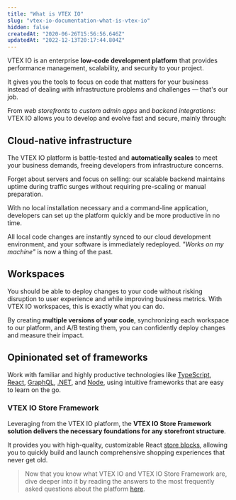 ```yaml
---
title: "What is VTEX IO"
slug: "vtex-io-documentation-what-is-vtex-io"
hidden: false
createdAt: "2020-06-26T15:56:56.646Z"
updatedAt: "2022-12-13T20:17:44.804Z"
---
```


VTEX IO is an enterprise **low-code development platform** that provides performance management, scalability, and security to your project.

It gives you the tools to focus on code that matters for your business instead of dealing with infrastructure problems and challenges — that's our job.

From *web storefronts* to *custom admin apps* and *backend integrations*: VTEX IO allows you to develop and evolve fast and secure, mainly through:

## Cloud-native infrastructure

The VTEX IO platform is battle-tested and **automatically scales** to meet your business demands, freeing developers from infrastructure concerns.

Forget about servers and focus on selling: our scalable backend maintains uptime during traffic surges without requiring pre-scaling or manual preparation.

With no local installation necessary and a command-line application, developers can set up the platform quickly and be more productive in no time.

All local code changes are instantly synced to our cloud development environment, and your software is immediately redeployed. *"Works on my machine"* is now a thing of the past.

## Workspaces

You should be able to deploy changes to your code without risking disruption to user experience and while improving business metrics. With VTEX IO workspaces, this is exactly what you can do.

By creating **multiple versions of your code**, synchronizing each workspace to our platform, and A/B testing them, you can confidently deploy changes and measure their impact.

## Opinionated set of frameworks

Work with familiar and highly productive technologies like [TypeScript](https://www.typescriptlang.org/), [React](https://react.dev/), [GraphQL](https://graphql.org/), [.NET](https://dotnet.microsoft.com/en-us/), and [Node](https://nodejs.org/en), using intuitive frameworks that are easy to learn on the go.

### VTEX IO Store Framework

Leveraging from the VTEX IO platform, the **VTEX IO Store Framework solution delivers the necessary foundations for any storefront structure**.

It provides you with high-quality, customizable React [store blocks](https://developers.vtex.com/docs/vtex-io-apps), allowing you to quickly build and launch comprehensive shopping experiences that never get old.

> Now that you know what VTEX IO and VTEX IO Store Framework are, dive deeper into it by reading the answers to the most frequently asked questions about the platform [here](https://developers.vtex.com/docs/guides/vtex-io-documentation-frequently-asked-questions).
